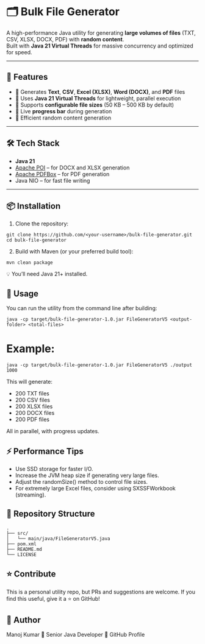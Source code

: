 # 🗂️ Bulk File Generator

A high-performance Java utility for generating **large volumes of files** (TXT, CSV, XLSX, DOCX, PDF) with **random content**.  
Built with **Java 21 Virtual Threads** for massive concurrency and optimized for speed.

---

## 🚀 Features

- 🔸 Generates **Text**, **CSV**, **Excel (XLSX)**, **Word (DOCX)**, and **PDF** files
- 🔸 Uses **Java 21 Virtual Threads** for lightweight, parallel execution
- 🔸 Supports **configurable file sizes** (50 KB – 500 KB by default)
- 🔸 Live **progress bar** during generation
- 🔸 Efficient random content generation

---

## 🛠️ Tech Stack

- **Java 21**
- [Apache POI](https://poi.apache.org/) – for DOCX and XLSX generation
- [Apache PDFBox](https://pdfbox.apache.org/) – for PDF generation
- Java NIO – for fast file writing

---

## 📦 Installation

1. Clone the repository:

```
git clone https://github.com/<your-username>/bulk-file-generator.git
cd bulk-file-generator
```
2. Build with Maven (or your preferred build tool):

```
mvn clean package
```

💡 You’ll need Java 21+ installed.

## 🧪 Usage

You can run the utility from the command line after building:
```
java -cp target/bulk-file-generator-1.0.jar FileGeneratorV5 <output-folder> <total-files>
```
# Example:
```
java -cp target/bulk-file-generator-1.0.jar FileGeneratorV5 ./output 1000
```

This will generate:
* 200 TXT files
* 200 CSV files
* 200 XLSX files
* 200 DOCX files
* 200 PDF files

All in parallel, with progress updates.

## ⚡ Performance Tips

- Use SSD storage for faster I/O.
- Increase the JVM heap size if generating very large files.
- Adjust the randomSize() method to control file sizes.
- For extremely large Excel files, consider using SXSSFWorkbook (streaming).

## 📁 Repository Structure
```
.
├── src/
│   └── main/java/FileGeneratorV5.java
├── pom.xml
├── README.md
└── LICENSE
```
## ⭐ Contribute

This is a personal utility repo, but PRs and suggestions are welcome.
If you find this useful, give it a ⭐ on GitHub!

## 👤 Author

Manoj Kumar
💼 Senior Java Developer
🔗 GitHub Profile
